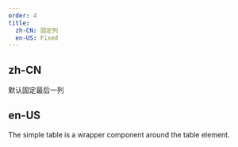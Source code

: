 ```yaml
---
order: 4
title:
  zh-CN: 固定列
  en-US: Fixed
---
```


## zh-CN

默认固定最后一列

## en-US

The simple table is a wrapper component around the table element.
